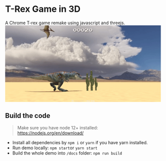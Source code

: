 # T-Rex Game in 3D

A Chrome T-rex game remake using javascript and threejs.
![](images/screencap.gif)

## Build the code

> Make sure you have node 12+ installed: https://nodejs.org/en/download/

- Install all dependencies by `npm i` or `yarn` if you have yarn installed.
- Run demo locally: `npm start`or `yarn start`
- Build the whole demo into `/docs` folder: `npm run build`
